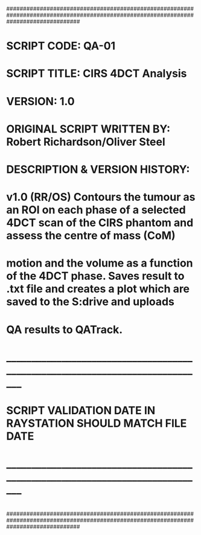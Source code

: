 ######################################################################################################################################
#
#   SCRIPT CODE: QA-01
#
#   SCRIPT TITLE: CIRS 4DCT Analysis
#
#   VERSION: 1.0
#
#   ORIGINAL SCRIPT WRITTEN BY:  Robert Richardson/Oliver Steel
#
#   DESCRIPTION & VERSION HISTORY:
#
#	v1.0 (RR/OS) Contours the tumour as an ROI on each phase of a selected 4DCT scan of the CIRS phantom and assess the centre of mass (CoM) 
#	motion and the volume as a function of the 4DCT phase. Saves result to .txt file and creates a plot which are saved to the S:drive and uploads
#	QA results to QATrack.
#
#                   _____________________________________________________________________________
#                           
#                           SCRIPT VALIDATION DATE IN RAYSTATION SHOULD MATCH FILE DATE
#                   _____________________________________________________________________________
#
######################################################################################################################################
